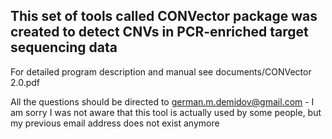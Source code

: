 ## This set of tools called CONVector package was created to detect CNVs in PCR-enriched target sequencing data

For detailed program description and manual see documents/CONVector 2.0.pdf

All the questions should be directed to german.m.demidov@gmail.com - I am sorry I was not aware that this tool is actually used by some people, but my previous email address does not exist anymore 
